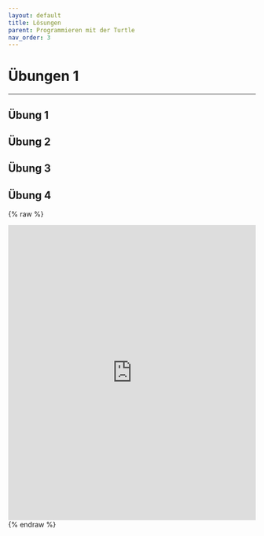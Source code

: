 ```yaml
---
layout: default
title: Lösungen
parent: Programmieren mit der Turtle
nav_order: 3
---
```


# Übungen 1

---

## Übung 1


## Übung 2


## Übung 3


## Übung 4




{% raw %}
<iframe src="https://trinket.io/embed/python/71f26c6ffa" width="100%" height="600" frameborder="0" marginwidth="0" marginheight="0" allowfullscreen></iframe>
{% endraw %}
